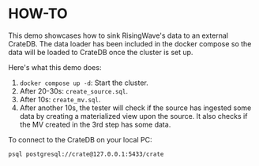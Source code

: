 # HOW-TO

This demo showcases how to sink RisingWave's data to an external CrateDB. The data loader has been included in the docker compose so the data will be loaded to CrateDB once the cluster is set up.

Here's what this demo does:

1. `docker compose up -d`: Start the cluster.
2. After 20-30s: `create_source.sql`.
3. After 10s: `create_mv.sql`.
4. After another 10s, the tester will check if the source has ingested some data by creating a materialized view upon the source. It also checks if the MV created in the 3rd step has some data.

To connect to the CrateDB on your local PC:

```sh
psql postgresql://crate@127.0.0.1:5433/crate
```
